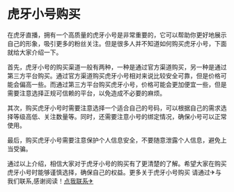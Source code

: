 # 虎牙小号购买

在虎牙直播，拥有一个高质量的虎牙小号是非常重要的，它可以帮助你更好地展示自己的形象，吸引更多的粉丝关注。但是很多人并不知道如何购买虎牙小号，下面就给大家介绍一下。

首先，虎牙小号的购买渠道一般有两种，一种是通过官方渠道购买，另一种是通过第三方平台购买。通过官方渠道购买虎牙小号相对来说比较安全可靠，但是价格可能会偏高一些。而通过第三方平台购买虎牙小号，价格可能会更加便宜一些，但是需要注意选择正规可信赖的平台，以免造成不必要的麻烦。

其次，购买虎牙小号时需要注意选择一个适合自己的号码，可以根据自己的需求选择等级高低、关注数量等。同时，还需要注意小号的绑定情况，确保小号可以正常使用。

最后，购买虎牙小号需要注意保护个人信息安全，不要随意泄露个人信息，避免上当受骗。

通过以上介绍，相信大家对于虎牙小号的购买有了更清楚的了解。希望大家在购买虎牙小号时能够谨慎选择，确保自己的权益。更多关于虎牙小号购买 请通过✈与我们联系,感谢阅读！[点我联系✈](https://in.G208.com)